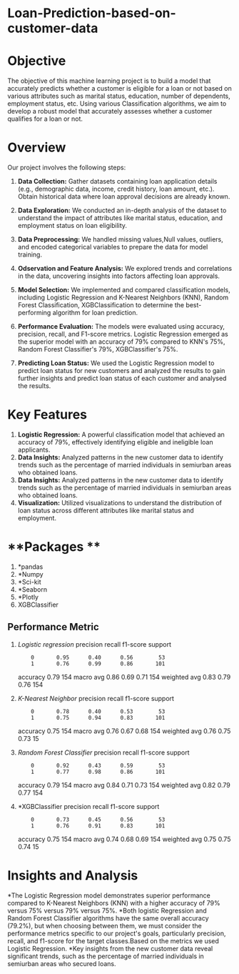# Loan-Prediction-based-on-customer-data
# **Objective**
The objective of this machine learning project is to build a model that accurately predicts whether a customer is eligible for a loan or not based on various attributes such as marital status, education, number of dependents, employment status, etc. Using various Classification algorithms, we aim to develop a robust model that accurately assesses whether a customer qualifies for a loan or not.

# **Overview**
Our project involves the following steps:

1. **Data Collection:** Gather datasets containing loan application details (e.g., demographic data, income, credit history, loan amount, etc.).
Obtain historical data where loan approval decisions are already known.

2. **Data Exploration:** We conducted an in-depth analysis of the dataset to understand the impact of attributes like marital status, education, and employment status on loan eligibility.

3. **Data Preprocessing:** We handled missing values,Null values, outliers, and encoded categorical variables to prepare the data for model training.
4. **Odservation and Feature Analysis:** We explored trends and correlations in the data, uncovering insights into factors affecting loan approvals.
5. **Model Selection:**  We implemented and compared classification models, including Logistic Regression and K-Nearest Neighbors (KNN), Random Forest Classification, XGBClassification to determine the best-performing algorithm for loan prediction.
6. **Performance Evaluation:** The models were evaluated using accuracy, precision, recall, and F1-score metrics. Logistic Regression emerged as the superior model with an accuracy of 79% compared to KNN's 75%, Random Forest Classifier's 79%, XGBClassifier's 75%.
7. **Predicting Loan Status:** We used the Logistic Regression model to predict loan status for new customers and analyzed the results to gain further insights and predict loan status of each customer and analysed the results.


# **Key Features**
1. **Logistic Regression:** A powerful classification model that achieved an accuracy of 79%, effectively identifying eligible and ineligible loan applicants.
2. **Data Insights:** Analyzed patterns in the new customer data to identify trends such as the percentage of married individuals in semiurban areas who obtained loans.
3. **Data Insights:** Analyzed patterns in the new customer data to identify trends such as the percentage of married individuals in semiurban areas who obtained loans.
4. **Visualization:** Utilized visualizations to understand the distribution of loan status across different attributes like marital status and employment.

# **Packages **
1. *pandas
2. *Numpy
3. *Sci-kit
4. *Seaborn
5. *Plotly
6. XGBClassifier

## **Performance Metric**

1. *Logistic regression*
   precision    recall  f1-score   support

           0       0.95      0.40      0.56        53
           1       0.76      0.99      0.86       101

    accuracy                           0.79       154
   macro avg       0.86      0.69      0.71       154
weighted avg       0.83      0.79      0.76       154

2. *K-Nearest Neighbor*
   precision    recall  f1-score   support

           0       0.78      0.40      0.53        53
           1       0.75      0.94      0.83       101

    accuracy                           0.75       154
   macro avg       0.76      0.67      0.68       154
weighted avg       0.76      0.75      0.73       15

3. *Random Forest Classifier*
    precision    recall  f1-score   support

           0       0.92      0.43      0.59        53
           1       0.77      0.98      0.86       101

    accuracy                           0.79       154
   macro avg       0.84      0.71      0.73       154
weighted avg       0.82      0.79      0.77       154

4. *XGBClassifier
   precision    recall  f1-score   support

           0       0.73      0.45      0.56        53
           1       0.76      0.91      0.83       101

    accuracy                           0.75       154
   macro avg       0.74      0.68      0.69       154
weighted avg       0.75      0.75      0.74       15

# **Insights and Analysis**

*The Logistic Regression model demonstrates superior performance compared to K-Nearest Neighbors (KNN) with a higher accuracy of 79% versus 75% versus 79% versus 75%.
*Both logistic Regression and Random Forest Classifier algorithms have the same overall accuracy (79.2%), but when choosing between them, we must consider the performance metrics specific to our project's goals, particularly precision, recall, and f1-score for the target classes.Based on the metrics we used Logistic Regression. 
*Key insights from the new customer data reveal significant trends, such as the percentage of married individuals in semiurban areas who secured loans.

